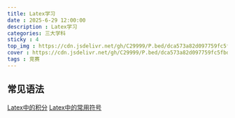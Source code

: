 ```yaml
---
title: Latex学习
date : 2025-6-29 12:00:00
description : Latex学习
categories: 三大学科
sticky : 4
top_img : https://cdn.jsdelivr.net/gh/C29999/P.bed/dca573a82d097759fc5fbd777dc002ac.png
cover : https://cdn.jsdelivr.net/gh/C29999/P.bed/dca573a82d097759fc5fbd777dc002ac.png
tags : 竞赛
---
```


## 常见语法

 [Latex中的积分](https://blog.csdn.net/xovee/article/details/107733398)
 [Latex中的常用符号](https://zhuanlan.zhihu.com/p/464237097)
